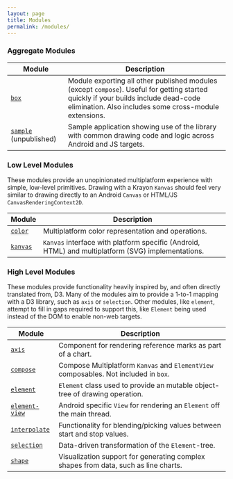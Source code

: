 ```yaml
---
layout: page
title: Modules
permalink: /modules/
---
```


### Aggregate Modules

| Module                           | Description                                                                                                                                                                                   |
|----------------------------------|-----------------------------------------------------------------------------------------------------------------------------------------------------------------------------------------------|
| [`box`][box]                     | Module exporting all other published modules (except `compose`). Useful for getting started quickly if your builds include dead-code elimination. Also includes some cross-module extensions. |
| [`sample`][sample] (unpublished) | Sample application showing use of the library with common drawing code and logic across Android and JS targets.                                                                               |

### Low Level Modules

These modules provide an unopinionated multiplatform experience with simple, low-level primitives. Drawing with a Krayon
`Kanvas` should feel very similar to drawing directly to an Android `Canvas` or HTML/JS `CanvasRenderingContext2D`.

| Module             | Description                                                                                        |
|--------------------|----------------------------------------------------------------------------------------------------|
| [`color`][color]   | Multiplatform color representation and operations.                                                 |
| [`kanvas`][kanvas] | `Kanvas` interface with platform specific (Android, HTML) and multiplatform (SVG) implementations. |

### High Level Modules

These modules provide functionality heavily inspired by, and often directly translated from, D3. Many of the modules aim
to provide a 1-to-1 mapping with a D3 library, such as `axis` or `selection`. Other modules, like `element`, attempt to
fill in gaps required to support this, like `Element` being used instead of the DOM to enable non-web targets.

| Module                         | Description                                                                                  |
|--------------------------------|----------------------------------------------------------------------------------------------|
| [`axis`][axis]                 | Component for rendering reference marks as part of a chart.                                  |
| [`compose`][compose]           | Compose Multiplatform `Kanvas` and `ElementView` composables. Not included in `box`.         |
| [`element`][element]           | `Element` class used to provide an mutable object-tree of drawing operation.                 |
| [`element-view`][element-view] | Android specific `View` for rendering an `Element` off the main thread.                      |
| [`interpolate`][interpolate]   | Functionality for blending/picking values between start and stop values.                     |
| [`selection`][selection]       | Data-driven transformation of the `Element`-tree.                                            |
| [`shape`][shape]               | Visualization support for generating complex shapes from data, such as line charts.          |


[axis]: https://github.com/JuulLabs/krayon/tree/main/axis
[box]: https://github.com/JuulLabs/krayon/tree/main/box
[color]: https://github.com/JuulLabs/krayon/tree/main/color
[compose]: https://github.com/JuulLabs/krayon/tree/main/compose
[element-view]: https://github.com/JuulLabs/krayon/tree/main/element-view
[element]: https://github.com/JuulLabs/krayon/tree/main/element
[interpolate]: https://github.com/JuulLabs/krayon/tree/main/interpolate
[kanvas]: https://github.com/JuulLabs/krayon/tree/main/kanvas
[sample]: https://github.com/JuulLabs/krayon/tree/main/sample
[selection]: https://github.com/JuulLabs/krayon/tree/main/selection
[shape]: https://github.com/JuulLabs/krayon/tree/main/shape
